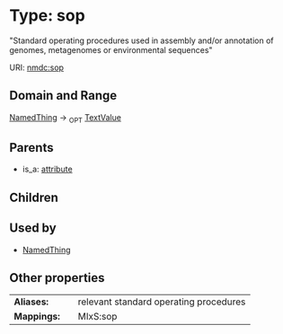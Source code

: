 
# Type: sop


"Standard operating procedures used in assembly and/or annotation of genomes, metagenomes or environmental sequences"

URI: [nmdc:sop](https://microbiomedata/meta/sop)


## Domain and Range

[NamedThing](NamedThing.md) ->  <sub>OPT</sub> [TextValue](TextValue.md)

## Parents

 *  is_a: [attribute](attribute.md)

## Children


## Used by

 * [NamedThing](NamedThing.md)

## Other properties

|  |  |  |
| --- | --- | --- |
| **Aliases:** | | relevant standard operating procedures |
| **Mappings:** | | MIxS:sop |

